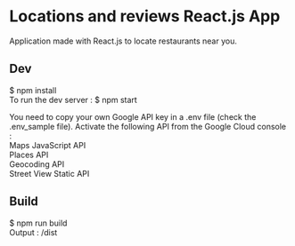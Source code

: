 # Locations and reviews React.js App

Application made with React.js to locate restaurants near you.

## Dev
$ npm install  
To run the dev server : $ npm start  
  
You need to copy your own Google API key in a .env file (check the .env_sample file). Activate the following API from the Google Cloud console :  
Maps JavaScript API  
Places API  
Geocoding API  
Street View Static API

## Build
$ npm run build  
Output : /dist